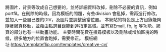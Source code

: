 將圖片，背景等改成自己想要的，並將詳細資料改掉，刪除不必要的資訊，例如portfil。在刪除的時候，因為模板的問題，有些division 會亂掉，需再進行修改。並加入一些自己要的DIV，及圖片並調整適當位置。
本網站的特色是上方目錄能夠隨著網頁移動，並藉由點選目錄能到達指定區域。並有寫Email, fb, ig 等功能。網頁的部分也有一些動畫功能。
主要時間花費在搜尋模板以及刪除或增加區塊的時候，很多地方的位置會跑掉，需要修正。
模板網址:https://templateflip.com/templates/creative-cv/
